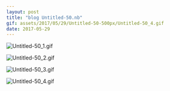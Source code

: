 ```yaml
---
layout: post
title: "blog Untitled-50.nb"
gif: assets/2017/05/29/Untitled-50-500px/Untitled-50_4.gif
date: 2017-05-29
---
```


![Untitled-50_1.gif](../../../assets/2017/05/29/Untitled-50-500px/Untitled-50_1.gif)

![Untitled-50_2.gif](../../../assets/2017/05/29/Untitled-50-500px/Untitled-50_2.gif)

![Untitled-50_3.gif](../../../assets/2017/05/29/Untitled-50-500px/Untitled-50_3.gif)

![Untitled-50_4.gif](../../../assets/2017/05/29/Untitled-50-500px/Untitled-50_4.gif)

